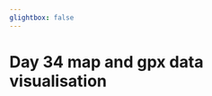 ```yaml
---
glightbox: false
---
```


# Day 34 map and gpx data visualisation

<style> #map { width: auto; height: 400px; margin: 0;} </style>

<div id="map"></div>

<script> 
var mygpxurl = "/f3/assets/gpx/GPX34.gpx";
</script>

<script src="/f3/javascripts/mygpx.js"> </script>
